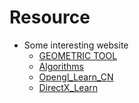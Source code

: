 # Resource
- Some interesting website
    - [GEOMETRIC TOOL](https://www.geometrictools.com/index.html)
    - [Algorithms](https://algs4.cs.princeton.edu)
    - [Opengl_Learn_CN](https://learnopengl-cn.github.io/)
    - [DirectX_Learn](http://www.rastertek.com/tutindex.html)
    

